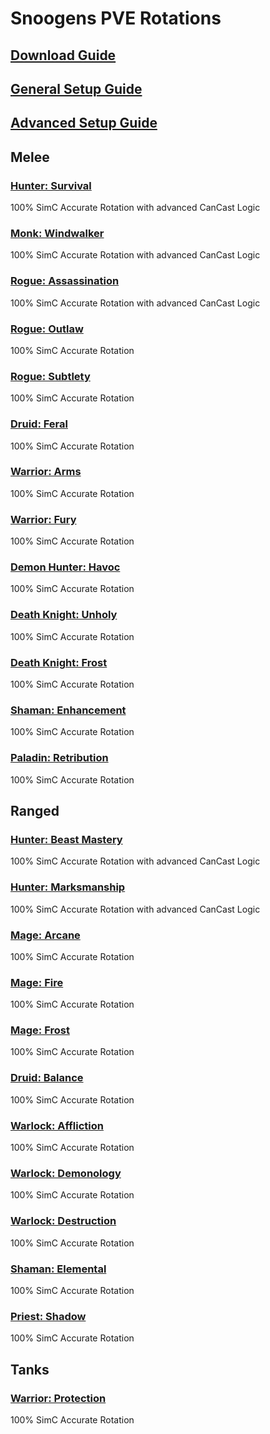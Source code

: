 # Snoogens PVE Rotations
## [Download Guide](https://github.com/Snoogens101/Rotations/wiki/Download-Guide)  
## [General Setup Guide](https://github.com/Snoogens101/Rotations/wiki/Setup-Guide)  
## [Advanced Setup Guide](https://github.com/Snoogens101/Rotations/wiki/Advanced-Setup-Guide)  
## Melee  
### [Hunter: Survival](https://github.com/Snoogens101/Rotations/tree/production/Snoogens%20PVE%20-%20Hunter%20Survival)  
100% SimC Accurate Rotation with advanced CanCast Logic  
### [Monk: Windwalker](https://github.com/Snoogens101/Rotations/tree/production/Snoogens%20PVE%20-%20Monk%20Windwalker)  
100% SimC Accurate Rotation with advanced CanCast Logic  
### [Rogue: Assassination](https://github.com/Snoogens101/Rotations/tree/production/Snoogens%20PVE%20-%20Rogue%20Assassination)  
100% SimC Accurate Rotation with advanced CanCast Logic 
### [Rogue: Outlaw](https://github.com/Snoogens101/Rotations/tree/production/Snoogens%20PVE%20-%20Rogue%20Outlaw)  
100% SimC Accurate Rotation  
### [Rogue: Subtlety](https://github.com/Snoogens101/Rotations/tree/production/Snoogens%20PVE%20-%20Rogue%20Subtlety)  
100% SimC Accurate Rotation  
### [Druid: Feral](https://github.com/Snoogens101/Rotations/tree/production/Snoogens%20PVE%20-%20Druid%20Feral)  
100% SimC Accurate Rotation  
### [Warrior: Arms](https://github.com/Snoogens101/Rotations/tree/production/Snoogens%20PVE%20-%20Warrior%20Arms)  
100% SimC Accurate Rotation  
### [Warrior: Fury](https://github.com/Snoogens101/Rotations/tree/production/Snoogens%20PVE%20-%20Warrior%20Fury)  
100% SimC Accurate Rotation  
### [Demon Hunter: Havoc](https://github.com/Snoogens101/Rotations/tree/production/Snoogens%20PVE%20-%20Demon%20Hunter%20Havoc)  
100% SimC Accurate Rotation  
### [Death Knight: Unholy](https://github.com/Snoogens101/Rotations/tree/production/Snoogens%20PVE%20-%20Death%20Knight%20Unholy)  
100% SimC Accurate Rotation  
### [Death Knight: Frost](https://github.com/Snoogens101/Rotations/tree/production/Snoogens%20PVE%20-%20Death%20Knight%20Frost)  
100% SimC Accurate Rotation  
### [Shaman: Enhancement](https://github.com/Snoogens101/Rotations/tree/production/Snoogens%20PVE%20-%20Shaman%20Enhancement)  
100% SimC Accurate Rotation  
### [Paladin: Retribution](https://github.com/Snoogens101/Rotations/tree/production/Snoogens%20PVE%20-%20Paladin%20Retribution)  
100% SimC Accurate Rotation  
## Ranged  
### [Hunter: Beast Mastery](https://github.com/Snoogens101/Rotations/tree/production/Snoogens%20PVE%20-%20Hunter%20Beast%20Mastery)  
100% SimC Accurate Rotation with advanced CanCast Logic  
### [Hunter: Marksmanship](https://github.com/Snoogens101/Rotations/tree/production/Snoogens%20PVE%20-%20Hunter%20Marksmanship)  
100% SimC Accurate Rotation with advanced CanCast Logic  
### [Mage: Arcane](https://github.com/Snoogens101/Rotations/tree/production/Snoogens%20PVE%20-%20Mage%20Arcane)  
100% SimC Accurate Rotation  
### [Mage: Fire](https://github.com/Snoogens101/Rotations/tree/production/Snoogens%20PVE%20-%20Mage%20Fire)  
100% SimC Accurate Rotation  
### [Mage: Frost](https://github.com/Snoogens101/Rotations/tree/production/Snoogens%20PVE%20-%20Mage%20Frost)  
100% SimC Accurate Rotation  
### [Druid: Balance](https://github.com/Snoogens101/Rotations/tree/production/Snoogens%20PVE%20-%20Druid%20Balance)  
100% SimC Accurate Rotation 
### [Warlock: Affliction](https://github.com/Snoogens101/Rotations/tree/production/Snoogens%20PVE%20-%20Warlock%20Affliction)  
100% SimC Accurate Rotation 
### [Warlock: Demonology](https://github.com/Snoogens101/Rotations/tree/production/Snoogens%20PVE%20-%20Warlock%20Demonology)  
100% SimC Accurate Rotation 
### [Warlock: Destruction](https://github.com/Snoogens101/Rotations/tree/production/Snoogens%20PVE%20-%20Warlock%20Destruction)  
100% SimC Accurate Rotation 
### [Shaman: Elemental](https://github.com/Snoogens101/Rotations/tree/production/Snoogens%20PVE%20-%20Shaman%20Elemental)  
100% SimC Accurate Rotation  
### [Priest: Shadow](https://github.com/Snoogens101/Rotations/tree/production/Snoogens%20PVE%20-%20Priest%20Shadow)  
100% SimC Accurate Rotation  
## Tanks  
### [Warrior: Protection](https://github.com/Snoogens101/Rotations/tree/production/Snoogens%20PVE%20-%20Warrior%20Protection)  
100% SimC Accurate Rotation  